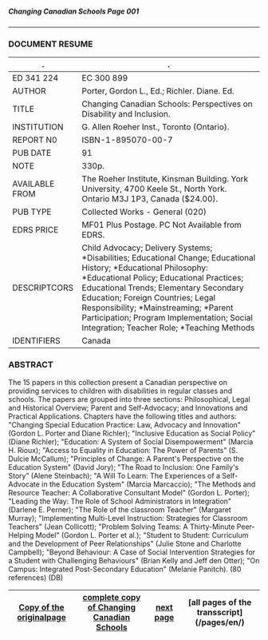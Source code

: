 ##### Changing Canadian Schools Page 001
***
### DOCUMENT RESUME
 .|. 
---|---
ED 341 224 | EC 300 899
AUTHOR | Porter, Gordon L., Ed.; Richler. Diane. Ed.
TITLE | Changing Canadian Schools: Perspectives on Disability and Inclusion.
INSTITUTION | G. Allen Roeher Inst., Toronto (Ontario).
REPORT N0 | ISBN-1-895070-00-7
PUB DATE | 91
NOTE | 330p.
AVAILABLE FROM | The Roeher Institute, Kinsman Building. York University, 4700 Keele St., North York. Ontario M3J 1P3, Canada ($24.00).
PUB TYPE  | Collected Works - General (020)
EDRS PRICE | MF01 Plus Postage. PC Not Available from EDRS. 
DESCRIPTCORS | Child Advocacy; Delivery Systems; *Disabilities; Educational Change; Educational History; *Educational Philosophy: *Educational Policy; Educational Practices; Educational Trends; Elementary Secondary Education; Foreign Countries; Legal Responsibility; *Mainstreaming; *Parent Participation; Program Implementation; Social Integration; Teacher Role; *Teaching Methods
IDENTIFIERS | Canada


### ABSTRACT  
The 15 papers in this collection present a Canadian
perspective on providing services to children with disabilities in
regular classes and schools. The papers are grouped into three
sections: Philosophical, Legal and Historical Overview; Parent and
Self-Advocacy; and Innovations and Practical Applications.
Chapters have the following titles and authors:
"Changing Special Education Practice: Law, Advocacy and Innovation" (Gordon L. Porter and Diane Richler);
"Inclusive Education as Social Policy" (Diane Richler);
"Education: A System of Social Disempowerment" (Marcia H. Rioux);
"Access to Equality in Education: The Power of Parents” (S. Dulcie McCallum);
"Principles of Change: A Parent's Perspective on the Education System" (David Jory);
"The Road to Inclusion: One Family's Story” (Alene Steinbach);
"A Will To Learn: The Experiences of a Self-Advocate in the Education System" (Marcia Marcaccio);
"The Methods and Resource Teacher: A Collaborative Consultant Model" (Gordon L. Porter);
"Leading the Way: The Role of School Administrators in Integration" (Darlene E. Perner);
"The Role of the classroom Teacher" (Margaret Murray);
"Implementing Multi-Level Instruction: Strategies for Classroom Teachers" (Jean Collicott);
"Problem Solving Teams: A Thirty-Minute Peer-Helping Model" (Gordon L. Porter et al.);
"Student to Student: Curriculum and the Development of Peer Relationships" (Julie Stone and Charlotte Campbell);
"Beyond Behaviour: A Case of Social Intervention Strategies for a Student with Challenging Behaviours" (Brian Kelly and Jeff den Otter);
"On Campus: Integrated Post-Secondary Education" (Melanie Panitch).
(80 references) (DB)

[Copy of the originalpage](/copies-from-original/CCS001.png)|[complete copy of Changing Canadian Schools](/copies-from-original/BestCopy_Changing_Canadian_Schools_Perspectives_on_Disability_and_Inclusion.pdf)|[next page](Changing_Canadian_Schools-002)|[all pages of the transscript] (/pages/en/)
---|---|---|---

